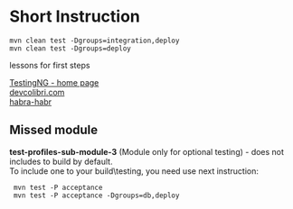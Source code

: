 
# Short Instruction

    mvn clean test -Dgroups=integration,deploy
    mvn clean test -Dgroups=deploy

lessons for first steps

[TestingNG - home page](http://testng.org/doc/index.html)
<br>
[devcolibri.com](http://devcolibri.com/1528)
<br>
[habra-habr](https://habrahabr.ru/post/121234/)


## Missed module
__test-profiles-sub-module-3__ (Module only for optional testing) - does not includes to build by default.
<br> To include one to your build\testing, you need use next instruction:

     mvn test -P acceptance
     mvn test -P acceptance -Dgroups=db,deploy

